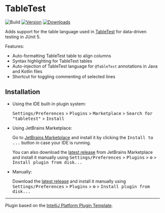 # TableTest

![Build](https://github.com/nchaugen/tabletest-intellij/workflows/Build/badge.svg)
[![Version](https://img.shields.io/jetbrains/plugin/v/27334-tabletest.svg)](https://plugins.jetbrains.com/plugin/27334-tabletest)
[![Downloads](https://img.shields.io/jetbrains/plugin/d/27334-tabletest.svg)](https://plugins.jetbrains.com/plugin/27334-tabletest)

<!-- Plugin description -->
Adds support for the table language used in [TableTest](https://github.com/nchaugen/tabletest) for data-driven testing in JUnit 5.

Features:
- Auto-formatting TableTest table to align columns
- Syntax highlighting for TableTest tables
- Auto-injection of TableTest language for `@TableTest` annotations in Java and Kotlin files
- Shortcut for toggling commenting of selected lines

<!-- Plugin description end -->

## Installation

- Using the IDE built-in plugin system:
  
  <kbd>Settings/Preferences</kbd> > <kbd>Plugins</kbd> > <kbd>Marketplace</kbd> > <kbd>Search for "tabletest"</kbd> >
  <kbd>Install</kbd>
  
- Using JetBrains Marketplace:

  Go to [JetBrains Marketplace](https://plugins.jetbrains.com/plugin/MARKETPLACE_ID) and install it by clicking the <kbd>Install to ...</kbd> button in case your IDE is running.

  You can also download the [latest release](https://plugins.jetbrains.com/plugin/MARKETPLACE_ID/versions) from JetBrains Marketplace and install it manually using
  <kbd>Settings/Preferences</kbd> > <kbd>Plugins</kbd> > <kbd>⚙️</kbd> > <kbd>Install plugin from disk...</kbd>

- Manually:

  Download the [latest release](https://github.com/nchaugen/tabletest-intellij/releases/latest) and install it manually using
  <kbd>Settings/Preferences</kbd> > <kbd>Plugins</kbd> > <kbd>⚙️</kbd> > <kbd>Install plugin from disk...</kbd>


---
Plugin based on the [IntelliJ Platform Plugin Template][template].

[template]: https://github.com/JetBrains/intellij-platform-plugin-template
[docs:plugin-description]: https://plugins.jetbrains.com/docs/intellij/plugin-user-experience.html#plugin-description-and-presentation
